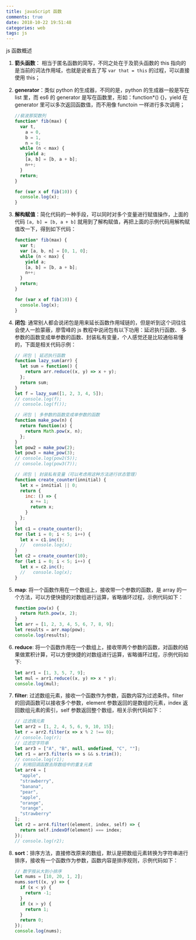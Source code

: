 ```yaml
---
title: javaScript 函数
comments: true
date: 2018-10-22 19:51:48
categories: web
tags: js
---
```


js 函数概述

<!--more-->

1. **箭头函数**： 相当于匿名函数的简写，不同之处在于及箭头函数的 this 指向的是当前的词法作用域，也就是说省去了写 `var that = this` 的过程，可以直接使用 this；

2. **generator**：类似 python 的生成器，不同的是，python 的生成器一般是写在 list 里，而 es6 的 generator 是写在函数里，形如：function\*() {}，yield 在 generator 里可以多次返回函数值，而不用像 functoin 一样进行多次调用；

   ```js
   //裴波那契数列
   function* fib(max) {
     var t,
       a = 0,
       b = 1,
       n = 0;
     while (n < max) {
       yield a;
       [a, b] = [b, a + b];
       n++;
     }
     return;
   }

   for (var x of fib(10)) {
     console.log(x);
   }
   ```

3. **解构赋值**：简化代码的一种手段，可以同时对多个变量进行赋值操作，上面的代码 `[a, b] = [b, a + b]` 就用到了解构赋值，再把上面的示例代码用解构赋值改一下，得到如下代码：

   ```js
   function* fib(max) {
     var t;
     var [a, b, n] = [0, 1, 0];
     while (n < max) {
       yield a;
       [a, b] = [b, a + b];
       n++;
     }
     return;
   }

   for (var x of fib(10)) {
     console.log(x);
   }
   ```

4. **闭包**: 通常别人都会说闭包是用来延长函数作用域链的，但是听到这个词往往会使人一脸蒙蔽，廖雪峰的 js 教程中说闭包有以下功用：延迟执行函数、 多参数的函数变成单参数的函数、封装私有变量，个人感觉还是比较通俗易懂的，下面是相关代码示例：

   ```js
   // 闭包 | 延迟执行函数
   function lazy_sum(arr) {
     let sum = function() {
       return arr.reduce((x, y) => x + y);
     };
     return sum;
   }
   let f = lazy_sum([1, 2, 3, 4, 5]);
   // console.log(f);
   // console.log(f());

   // 闭包 | 多参数的函数变成单参数的函数
   function make_pow(n) {
     return function(x) {
       return Math.pow(x, n);
     };
   }
   let pow2 = make_pow(2);
   let pow3 = make_pow(3);
   // console.log(pow2(5));
   // console.log(pow3(7));

   // 闭包 | 封装私有变量（可以考虑用这种方法进行状态管理）
   function create_counter(innitial) {
     let x = innitial || 0;
     return {
       inc: () => {
         x += 1;
         return x;
       }
     };
   }
   let c1 = create_counter();
   for (let i = 0; i < 5; i++) {
     let x = c1.inc();
     //   console.log(x);
   }
   let c2 = create_counter(10);
   for (let i = 0; i < 5; i++) {
     let x = c2.inc();
     //   console.log(x);
   }
   ```

5. **map**: 将一个函数作用在一个数组上，接收带一个参数的函数，是 array 的一个方法，可以方便快捷的对数组进行运算，省略循环过程，示例代码如下：
   ```js
   function pow(x) {
     return Math.pow(x, 2);
   }
   let arr = [1, 2, 3, 4, 5, 6, 7, 8, 9];
   let results = arr.map(pow);
   console.log(results);
   ```
6. **reduce**: 将一个函数作用在一个数组上，接收带两个参数的函数，对函数的结果做累积计算，可以方便快捷的对数组进行运算，省略循环过程，示例代码如下:
   ```js
   let arr1 = [1, 3, 5, 7, 9];
   let mul = arr1.reduce((x, y) => x * y);
   console.log(mul);
   ```
7. **filter**: 过滤数组元素，接收一个函数作为参数，函数内容为过滤条件。filter 的回调函数可以接收多个参数，element 参数返回的是数组的元素，index 返回数组元素的索引，self 参数返回整个数组，相关示例代码如下：
   ```js
   // 过滤偶元素
   let arr2 = [1, 2, 4, 5, 6, 9, 10, 15];
   let r = arr2.filter(x => x % 2 !== 0);
   // console.log(r);
   // 过滤空字符串
   let arr3 = ["A", "B", null, undefined, "C", ""];
   let r1 = arr3.filter(s => s && s.trim());
   // console.log(r1);
   // 利用回调函数去除数组中的重复元素
   let arr4 = [
     "apple",
     "strawberry",
     "banana",
     "pear",
     "apple",
     "orange",
     "orange",
     "strawberry"
   ];
   let r2 = arr4.filter((element, index, self) => {
     return self.indexOf(element) === index;
   });
   // console.log(r2);
   ```
8. **sort**：排序方法，直接修改原来的数组，默认是把数组元素转换为字符串进行排序，接收有一个函数作为参数，函数内容是排序规则，示例代码如下：
   ```js
   // 数字按从大到小排序
   let nums = [10, 20, 1, 2];
   nums.sort((x, y) => {
     if (x < y) {
       return -1;
     }
     if (x > y) {
       return 1;
     }
     return 0;
   });
   console.log(nums);
   ```
